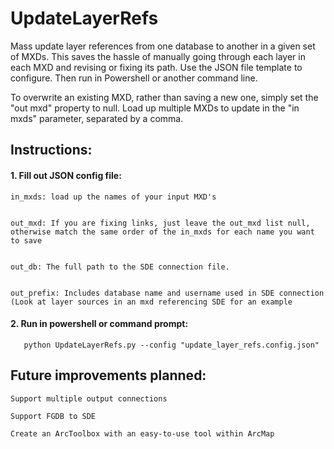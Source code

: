 # UpdateLayerRefs
Mass update layer references from one database to another in a given set of MXDs. This saves the hassle of manually going through each layer in each MXD and revising or fixing its path. Use the JSON file template to configure. Then run in Powershell or another command line.

To overwrite an existing MXD, rather than saving a new one, simply set the "out mxd" property to null.
Load up multiple MXDs to update in the "in mxds" parameter, separated by a comma.


## Instructions:

#### 1. Fill out JSON config file:


    in_mxds: load up the names of your input MXD's


    out_mxd: If you are fixing links, just leave the out_mxd list null, otherwise match the same order of the in_mxds for each name you want to save


    out_db: The full path to the SDE connection file.

       
    out_prefix: Includes database name and username used in SDE connection (Look at layer sources in an mxd referencing SDE for an example


#### 2. Run in powershell or command prompt: 

       python UpdateLayerRefs.py --config "update_layer_refs.config.json"



  ## Future improvements planned:

    Support multiple output connections
    
    Support FGDB to SDE

    Create an ArcToolbox with an easy-to-use tool within ArcMap
